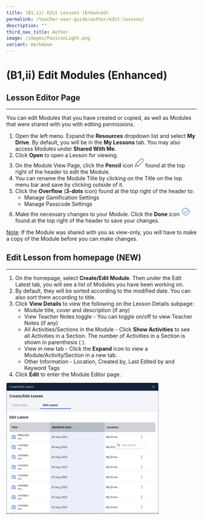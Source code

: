 ```yaml
---
title: (B1,ii) Edit Lessons (Enhanced)
permalink: /teacher-user-guide/author/edit-lessons/
description: ""
third_nav_title: Author
image: /images/FaviconLight.png
variant: markdown
---
```

<h1 id="edit-modules-enhanced-">(B1,ii) Edit Modules (Enhanced)</h1>
<h2 id="-lesson-editor-page-">Lesson Editor Page</h2>
<hr>
<p>You can edit Modules that you have created or copied, as well as Modules that were shared with you with editing permissions.</p>
<ol>
<li>Open the left menu. Expand the <strong>Resources</strong> dropdown list and select <strong>My Drive</strong>. By default, you will be in the <strong>My Lessons</strong> tab. You may also access Modules under <strong>Shared With Me</strong>.</li>
<li>Click <strong>Open</strong> to open a Lesson for viewing.</li>
<li>On the Module View Page, click the <strong>Pencil</strong> icon <img style="width:1.5rem; display: inline;" src="/images/Icons/Pencil.svg"> found at the top right of the header to edit the Module.</li>
<li>You can rename the Module Title by clicking on the Title on the top menu bar and save by clicking outside of it.</li>
<li>Click the <strong>Overflow</strong> (<strong>3-dots</strong> icon) found at the top right of the header to:<ul>
<li>Manage Gamification Settings</li>
<li>Manage Passcode Settings</li>
</ul>
</li>
<li>Make the necessary changes to your Module. Click the <strong>Done</strong> icon <img style="width:1.5rem; display: inline;" src="/images/Icons/Done.svg"> found at the top right of the header to save your changes.</li>
</ol>
<p><u>Note</u>: If the Module was shared with you as view-only, you will have to make a copy of the Module before you can make changes.</p>

<h2 id="-edit-lesson-from-homepage-new-">Edit Lesson from homepage (NEW)</h2>
<hr>
<ol>
	<li>On the homepage, select&nbsp;<b>Create/Edit Module</b>. Then under the&nbsp;Edit Latest tab, you will see a list of Modules you have been working on.
		</li><li>By default, they will be sorted according to the modified date. You can also sort them according to title.
	</li><li>Click <b>View Details</b> to view the following on the Lesson Details subpage:
		<ul><li>Module title, cover and description (if any)
</li><li> View Teacher Notes toggle - You can toggle on/off to view Teacher Notes (if any)
			</li><li>All Activities/Sections in the Module - Click <b>Show Activities</b> to see all Activities in a Section. The number of Activities in a Section is shown in parenthesis ( ).
			</li><li>View in new tab - Click the <b>Expand</b> icon to view a Module/Activity/Section in a new tab.
</li><li>Other Information - Location, Created by, Last Edited by and Keyword Tags
		</li></ul>
	</li><li>Click <b>Edit</b> to enter the Module Editor page.</li></ol><img style="width: 80%;" src="/images/2Teacher/AU_EditLessons1.png">